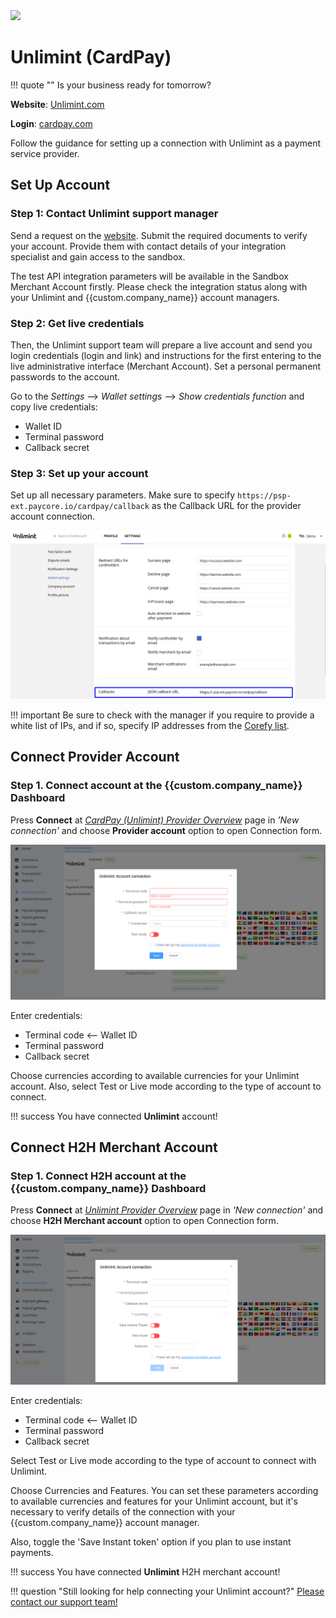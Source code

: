<img src="https://static.openfintech.io/payment_providers/cardpay/logo.svg?w=400" width="400px">

# Unlimint (CardPay)

!!! quote ""
    Is your business ready for tomorrow?

**Website**: [Unlimint.com](https://www.unlimint.com/)

**Login**: [cardpay.com](https://cardpay.com/ma/)

Follow the guidance for setting up a connection with Unlimint as a payment service provider.

## Set Up Account

### Step 1: Contact Unlimint support manager

Send a request on the [website](WEBSITE). Submit the required documents to verify your account. Provide them with contact details of your integration specialist and gain access to the sandbox.

The test API integration parameters will be available in the Sandbox Merchant Account firstly. Please check the integration status along with your Unlimint and {{custom.company_name}} account managers.

### Step 2: Get live credentials

Then, the Unlimint support team will prepare a live account and send you login credentials (login and link) and instructions for the first entering to the live administrative interface (Merchant Account). Set a personal permanent passwords to the account.

Go to the *Settings* --> *Wallet settings* --> *Show credentials function* and copy live credentials:

* Wallet ID
* Terminal password
* Callback secret

### Step 3: Set up your account

Set up all necessary parameters. Make sure to specify `https://psp-ext.paycore.io/cardpay/callback` as the Callback URL for the provider account connection.

![Set Callback URL](images/cardpay-callback-url.png)

!!! important
    Be sure to check with the manager if you require to provide a white list of IPs, and if so, specify IP addresses from the [Corefy list](/integration/ips/).

## Connect Provider Account

### Step 1. Connect account at the {{custom.company_name}} Dashboard

Press **Connect** at [*CardPay (Unlimint) Provider Overview*]({{custom.dashboard_base_url}}connect-directory/payment-providers/cardpay/general) page in *'New connection'* and choose **Provider account** option to open Connection form.

![Connect](images/provider-account.png)

Enter credentials:

* Terminal code <-- Wallet ID
* Terminal password
* Callback secret

Choose currencies according to available currencies for your Unlimint account. Also, select Test or Live mode according to the type of account to connect.

!!! success
    You have connected **Unlimint** account!

## Connect H2H Merchant Account

### Step 1. Connect H2H account at the {{custom.company_name}} Dashboard

Press **Connect** at [*Unlimint Provider Overview*]({{custom.dashboard_base_url}}connect-directory/payment-providers/Unlimint/general) page in *'New connection'* and choose **H2H Merchant account** option to open Connection form.

![Connect](images/h2h-merchant-account.png)

Enter credentials:

* Terminal code <-- Wallet ID
* Terminal password
* Callback secret

Select Test or Live mode according to the type of account to connect with Unlimint.

Choose Currencies and Features. You can set these parameters according to available currencies and features for your Unlimint account, but it's necessary to verify details of the connection with your {{custom.company_name}} account manager.

Also, toggle the 'Save Instant token' option if you plan to use instant payments.

!!! success
    You have connected **Unlimint** H2H merchant account!

!!! question "Still looking for help connecting your Unlimint account?"
    <!--email_off-->[Please contact our support team!](mailto:{{custom.support_email}})<!--/email_off-->
